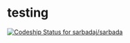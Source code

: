 testing
=======
[ ![Codeship Status for sarbadaj/sarbada](https://codeship.com/projects/5f013530-6187-0132-5a42-6299e400ce23/status)](https://codeship.com/projects/51858)